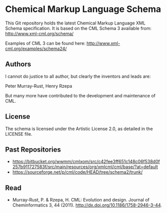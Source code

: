Chemical Markup Language Schema
===============================

This Git repository holds the latest Chemical Markup Language XML Schema specification. It is based on the CML Schema 3 available from: http://www.xml-cml.org/schema/

Examples of CML 3 can be found here: http://www.xml-cml.org/examples/schema24/

Authors
-------

I cannot do justice to all author, but clearly the inventors and leads are:

Peter Murray-Rust, Henry Rzepa

But many more have contributed to the development and maintenance of CML.

License
-------

The schema is licensed under the Artistic License 2.0, as detailed in the LICENSE file.

Past Repositories
-----------------

* https://bitbucket.org/wwmm/cmlxom/src/c42fee3ff651c148c06f538d0f257b911727583f/src/main/resources/org/xmlcml/cml/base/?at=default
* https://sourceforge.net/p/cml/code/HEAD/tree/schema2/trunk/

Read
----

* Murray-Rust, P. & Rzepa, H. CML: Evolution and design. Journal of Cheminformatics 3, 44 (2011). http://dx.doi.org/10.1186/1758-2946-3-44.
